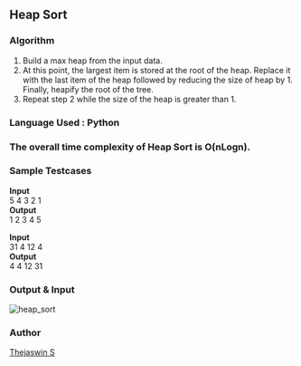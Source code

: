 ## Heap Sort

### Algorithm
1. Build a max heap from the input data. 
2. At this point, the largest item is stored at the root of the heap. Replace it with the last item of the heap followed by reducing the size of heap by 1. Finally, heapify the root of the tree. 
3. Repeat step 2 while the size of the heap is greater than 1.

### Language Used : Python

### The overall time complexity of Heap Sort is O(nLogn).

### Sample Testcases

**Input**                         
5 4 3 2 1  
**Output**  
1 2 3 4 5

**Input**  
31 4 12 4  
**Output**  
4 4 12 31

### Output & Input
![heap_sort](https://user-images.githubusercontent.com/52855622/125182375-2b213600-e22b-11eb-8bb8-6ef7b81a95ba.png)

### Author

[Thejaswin S](https://github.com/thejaswin123)

